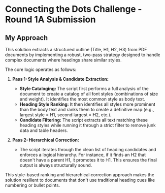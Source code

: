 # Connecting the Dots Challenge - Round 1A Submission

## My Approach

This solution extracts a structured outline (Title, H1, H2, H3) from PDF documents by implementing a robust, two-pass strategy designed to handle complex documents where headings share similar styles.

The core logic operates as follows:

1.  **Pass 1: Style Analysis & Candidate Extraction:**
    *   **Style Cataloging:** The script first performs a full analysis of the document to create a catalog of all font styles (combinations of size and weight). It identifies the most common style as body text.
    *   **Heading Style Ranking:** It then identifies all styles more prominent than the body text and ranks them to create a definitive map (e.g., largest style = H1, second largest = H2, etc.).
    *   **Candidate Filtering:** The script extracts all text matching these heading styles while running it through a strict filter to remove junk data and table headers.

2.  **Pass 2: Hierarchical Correction:**
    *   The script iterates through the clean list of heading candidates and enforces a logical hierarchy. For instance, if it finds an H2 that doesn't have a parent H1, it promotes it to H1. This ensures the final output is always structurally sound.

This style-based ranking and hierarchical correction approach makes the solution resilient to documents that don't use traditional heading cues like numbering or bullet points.